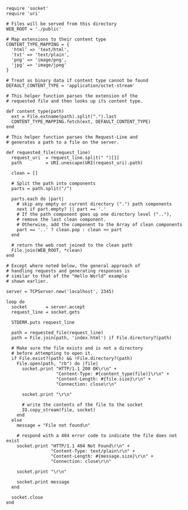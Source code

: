     require 'socket'
    require 'uri'

    # Files will be served from this directory
    WEB_ROOT = './public'

    # Map extensions to their content type
    CONTENT_TYPE_MAPPING = {
      'html' => 'text/html',
      'txt' => 'text/plain',
      'png' => 'image/png',
      'jpg' => 'image/jpeg'
    }

    # Treat as binary data if content type cannot be found
    DEFAULT_CONTENT_TYPE = 'application/octet-stream'

    # This helper function parses the extension of the
    # requested file and then looks up its content type.

    def content_type(path)
      ext = File.extname(path).split(".").last
      CONTENT_TYPE_MAPPING.fetch(ext, DEFAULT_CONTENT_TYPE)
    end

    # This helper function parses the Request-Line and
    # generates a path to a file on the server.

    def requested_file(request_line)
      request_uri  = request_line.split(" ")[1]
      path         = URI.unescape(URI(request_uri).path)

      clean = []

      # Split the path into components
      parts = path.split("/")

      parts.each do |part|
        # skip any empty or current directory (".") path components
        next if part.empty? || part == '.'
        # If the path component goes up one directory level (".."),
        # remove the last clean component.
        # Otherwise, add the component to the Array of clean components
        part == '..' ? clean.pop : clean << part
      end

      # return the web root joined to the clean path
      File.join(WEB_ROOT, *clean)
    end

    # Except where noted below, the general approach of
    # handling requests and generating responses is
    # similar to that of the "Hello World" example
    # shown earlier.

    server = TCPServer.new('localhost', 2345)

    loop do
      socket       = server.accept
      request_line = socket.gets

      STDERR.puts request_line

      path = requested_file(request_line)
      path = File.join(path, 'index.html') if File.directory?(path)
      
      # Make sure the file exists and is not a directory
      # before attempting to open it.
      if File.exist?(path) && !File.directory?(path)
        File.open(path, "rb") do |file|
          socket.print "HTTP/1.1 200 OK\r\n" +
                       "Content-Type: #{content_type(file)}\r\n" +
                       "Content-Length: #{file.size}\r\n" +
                       "Connection: close\r\n"

          socket.print "\r\n"

          # write the contents of the file to the socket
          IO.copy_stream(file, socket)
        end
      else
        message = "File not found\n"

        # respond with a 404 error code to indicate the file does not exist
        socket.print "HTTP/1.1 404 Not Found\r\n" +
                     "Content-Type: text/plain\r\n" +
                     "Content-Length: #{message.size}\r\n" +
                     "Connection: close\r\n"

        socket.print "\r\n"

        socket.print message
      end

      socket.close
    end
